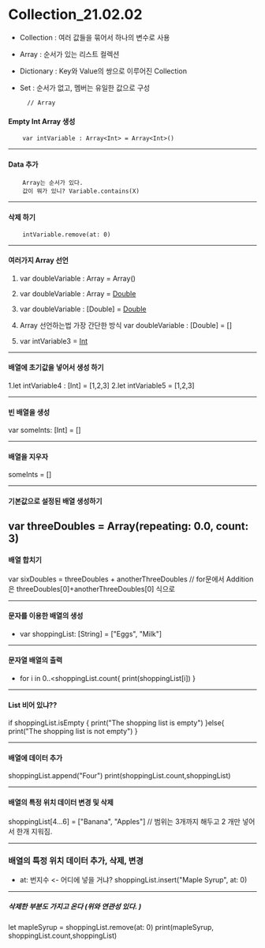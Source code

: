 # Collection_21.02.02

- Collection : 여러 값들을 묶어서 하나의 변수로 사용

- Array :  순서가 있는 리스트 컬렉션
- Dictionary : Key와 Value의 쌍으로 이루어진 Collection
- Set : 순서가 없고, 멤버는 유일한 값으로 구성

        // Array

#### Empty Int Array 생성
        var intVariable : Array<Int> = Array<Int>()
---
#### Data 추가
        Array는 순서가 있다.
        값이 뭐가 있니? Variable.contains(X)
---
#### 삭제 하기
        intVariable.remove(at: 0)
---
#### 여러가지 Array 선언 
1. var doubleVariable : Array<Double> = Array<Double>() 
        
2. var doubleVariable : Array<Double> = [Double]() 
        
3. var doubleVariable : [Double] = [Double]() 

4. Array 선언하는법 가장 간단한 방식 
        var doubleVariable : [Double] = []
5. var intVariable3 = [Int]() 

---
#### 배열에 초기값을 넣어서 생성 하기
1.let intVariable4 : [Int] = [1,2,3]
2.let intVariable5 = [1,2,3]

---
####  빈 배열을 생성
var someInts: [Int] = []

---
#### 배열을 지우자
someInts = []

----
#### 기본값으로 설정된 배열 생성하기
var threeDoubles = Array(repeating: 0.0, count: 3)
---
#### 배열 합치기
var sixDoubles = threeDoubles + anotherThreeDoubles 
// for문에서 Addition은 threeDoubles[0]+anotherThreeDoubles[0] 식으로

----
#### 문자를 이용한 배열의 생성
- var shoppingList: [String] = ["Eggs", "Milk"]

---
#### 문자열 배열의 출력
- for i in 0..<shoppingList.count{
print(shoppingList[i])
}

---- 
#### List 비어 있냐??
if shoppingList.isEmpty {
    print("The shopping list is empty")
}else{
    print("The shopping list is not empty")
}

----
#### 배열에 데이터 추가
shoppingList.append("Four")
print(shoppingList.count,shoppingList)

----

#### 배열의 특정 위치 데이터 변경 및 삭제
shoppingList[4...6] = ["Banana", "Apples"]
// 범위는 3개까지 해두고 2 개만 넣어서 한개 지워짐.

----
### 배열의 특정 위치 데이터 추가, 삭제, 변경
-  at: 번지수 <- 어디에 넣을 거냐?
shoppingList.insert("Maple Syrup", at: 0)
---
##### 삭제한 부분도 가지고 온다 (위와 연관성 있다. )
let mapleSyrup = shoppingList.remove(at: 0)
print(mapleSyrup, shoppingList.count,shoppingList)
